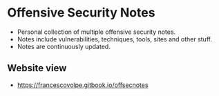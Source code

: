 # Offensive Security Notes

* Personal collection of multiple offensive security notes.
* Notes include vulnerabilities, techniques, tools, sites and other stuff.
* Notes are continuously updated.

## Website view

* https://francescovolpe.gitbook.io/offsecnotes
